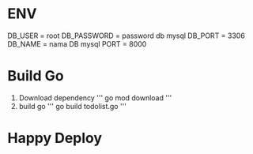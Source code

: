 # ENV
DB_USER = root
DB_PASSWORD = password db mysql
DB_PORT = 3306
DB_NAME = nama DB mysql
PORT = 8000

# Build Go
1. Download dependency
'''
go mod download
'''
2. build go 
'''
go build todolist.go
'''

# Happy Deploy